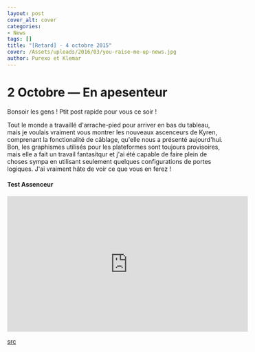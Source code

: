 ```yaml
---
layout: post
cover_alt: cover
categories:
- News
tags: []
title: "[Retard] - 4 octobre 2015"
cover: /Assets/uploads/2016/03/you-raise-me-up-news.jpg
author: Purexo et Klemar
---
```

# 2 Octobre — En apesenteur

Bonsoir les gens ! Ptit post rapide pour vous ce soir !

Tout le monde a travaillé d'arrache-pied pour arriver en bas du tableau, mais je voulais vraiment vous montrer les nouveaux ascenceurs de Kyren, comprenant la fonctionalité de câblage, qu'elle nous a présenté aujourd'hui. Bon, les graphismes utilisés pour les plateformes sont toujours provisoires, mais elle a fait un travail fantasitqur et j'ai été capable de faire plein de choses sympa en utilisant seulement quelques configurations de portes logiques. J'ai vraiment hâte de voir ce que vous en ferez !

#### Test Assenceur
<iframe width="560" height="315" src="https://www.youtube.com/embed/_F3JmOl6my8" frameborder="0" allowfullscreen></iframe>

[src](http://playstarbound.com/2nd-october-you-raise-me-up/)
